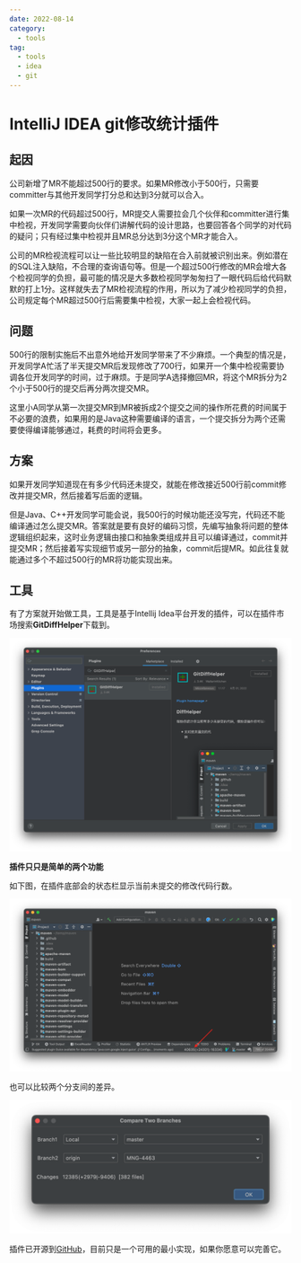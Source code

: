 ```yaml
---
date: 2022-08-14
category:
  - tools
tag:
  - tools
  - idea
  - git
---
```


# IntelliJ IDEA git修改统计插件

## 起因

公司新增了MR不能超过500行的要求。如果MR修改小于500行，只需要committer与其他开发同学打分总和达到3分就可以合入。

如果一次MR的代码超过500行，MR提交人需要拉会几个伙伴和committer进行集中检视，开发同学需要向伙伴们讲解代码的设计思路，也要回答各个同学的对代码的疑问；只有经过集中检视并且MR总分达到3分这个MR才能合入。

公司的MR检视流程可以让一些比较明显的缺陷在合入前就被识别出来。例如潜在的SQL注入缺陷，不合理的查询语句等。但是一个超过500行修改的MR会增大各个检视同学的负担，最可能的情况是大多数检视同学匆匆扫了一眼代码后给代码默默的打上1分。这样就失去了MR检视流程的作用，所以为了减少检视同学的负担，公司规定每个MR超过500行后需要集中检视，大家一起上会检视代码。

## 问题

500行的限制实施后不出意外地给开发同学带来了不少麻烦。一个典型的情况是，开发同学A忙活了半天提交MR后发现修改了700行，如果开一个集中检视需要协调各位开发同学的时间，过于麻烦。于是同学A选择撤回MR，将这个MR拆分为2个小于500行的提交后再分两次提交MR。

这里小A同学从第一次提交MR到MR被拆成2个提交之间的操作所花费的时间属于不必要的浪费，如果用的是Java这种需要编译的语言，一个提交拆分为两个还需要使得编译能够通过，耗费的时间将会更多。

## 方案

如果开发同学知道现在有多少代码还未提交，就能在修改接近500行前commit修改并提交MR，然后接着写后面的逻辑。

但是Java、C++开发同学可能会说，我500行的时候功能还没写完，代码还不能编译通过怎么提交MR。答案就是要有良好的编码习惯，先编写抽象将问题的整体逻辑组织起来，这时业务逻辑由接口和抽象类组成并且可以编译通过，commit并提交MR；然后接着写实现细节或另一部分的抽象，commit后提MR。如此往复就能通过多个不超过500行的MR将功能实现出来。

## 工具

有了方案就开始做工具，工具是基于Intellij Idea平台开发的插件，可以在插件市场搜索**GitDiffHelper**下载到。

![image-20220814221206045](./assets/image-20220814221206045.png)

**插件只只是简单的两个功能**

如下图，在插件底部会的状态栏显示当前未提交的修改代码行数。

![image](./assets/68747470733a2f2f706c7567696e732e6a657.png)

也可以比较两个分支间的差异。

![d393536642d316631633139316664363039](./assets/d393536642d316631633139316664363039.png)

插件已开源到[GitHub](https://github.com/WalterInKitchen/git_diff_idea_plugin)，目前只是一个可用的最小实现，如果你愿意可以完善它。